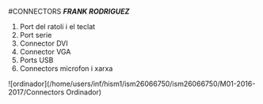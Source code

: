 #CONNECTORS
___FRANK RODRIGUEZ___  

>  
1. Port del ratoli i el teclat
2. Port serie
3. Connector DVI
4. Connector VGA
5. Ports USB
6. Connectors microfon i xarxa  

![ordinador](/home/users/inf/hism1/ism26066750/ism26066750/M01-2016-2017/Connectors Ordinador)

